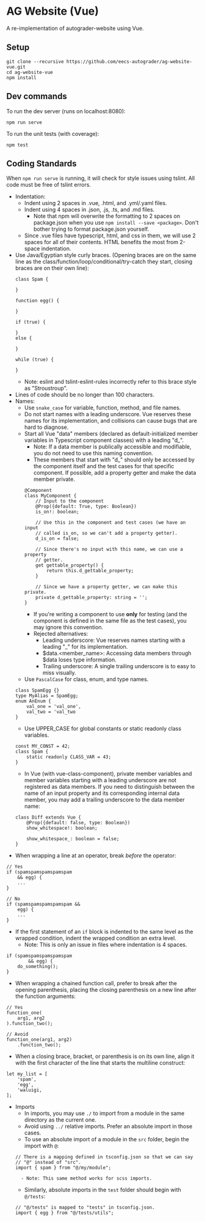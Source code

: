 # AG Website (Vue)
A re-implementation of autograder-website using Vue.

## Setup
```
git clone --recursive https://github.com/eecs-autograder/ag-website-vue.git
cd ag-website-vue
npm install
```

## Dev commands
To run the dev server (runs on localhost:8080):
```
npm run serve
```

To run the unit tests (with coverage):
```
npm test
```

## Coding Standards
When `npm run serve` is running, it will check for style issues using tslint. All code must be free of tslint errors.

- Indentation:
    - Indent using 2 spaces in .vue, .html, and .yml/.yaml files.
    - Indent using 4 spaces in .json, .js, .ts, and .md files.
        - Note that npm will overwrite the formatting to 2 spaces on package.json when you use `npm install --save <package>`. Don't bother trying to format package.json yourself.
    - Since .vue files have typescript, html, and css in them, we will use 2 spaces for all of their contents. HTML benefits the most from 2-space indentation.
- Use Java/Egyptian style curly braces. (Opening braces are on the same line as the class/function/loop/conditional/try-catch they start, closing braces are on their own line):
    ```
    class Spam {

    }

    function egg() {

    }

    if (true) {

    }
    else {

    }

    while (true) {

    }
    ```
    - Note: eslint and tslint-eslint-rules incorrectly refer to this brace style as "Stroustroup".
- Lines of code should be no longer than 100 characters.
- Names:
    - Use `snake_case` for variable, function, method, and file names.
    - Do not start names with a leading underscore. Vue reserves these names for its implementation, and collisions can cause bugs that are hard to diagnose.
    - Start all Vue "data" members (declared as default-initialized member variables in Typescript component classes) with a leading "d_".
        - Note: If a data member is publically accessible and modifiable, you do not need to use this naming convention.
        - These members that start with "d_" should only be accessed by the component itself and the test cases for that specific component. If possible, add a property getter and make the data member private.
        ```
        @Component
        class MyComponent {
            // Input to the component
            @Prop({default: True, type: Boolean})
            is_on!: boolean;

            // Use this in the component and test cases (we have an input
            // called is_on, so we can't add a property getter).
            d_is_on = false;

            // Since there's no input with this name, we can use a property
            // getter.
            get gettable_property() {
                return this.d_gettable_property;
            }

            // Since we have a property getter, we can make this private.
            private d_gettable_property: string = '';
        }
        ```
        - If you're writing a component to use **only** for testing (and the component is defined in the same file as the test cases), you may ignore this convention.
        - Rejected alternatives:
            - Leading underscore: Vue reserves names starting with a leading "_" for its implementation.
            - $data.\<member_name\>: Accessing data members through $data loses type information.
            - Trailing underscore: A single trailing underscore is to easy to miss visually.
    - Use `PascalCase` for class, enum, and type names.
    ```
    class SpamEgg {}
    type MyAlias = SpamEgg;
    enum AnEnum {
        val_one = 'val_one',
        val_two = 'val_two
    }
    ```
    - Use UPPER_CASE for global constants or static readonly class variables.
    ```
    const MY_CONST = 42;
    class Spam {
        static readonly CLASS_VAR = 43;
    }
    ```
    - In Vue (with vue-class-component), private member variables and member variables starting
      with a leading underscore are not registered as data members. If you need to distinguish
      between the name of an input property and its corresponding internal data member, you may
      add a trailing underscore to the data member name:
    ```
    class Diff extends Vue {
        @Prop({default: false, type: Boolean})
        show_whitespace!: boolean;

        show_whitespace_: boolean = false;
    }
    ```
- When wrapping a line at an operator, break _before_ the operator:
```
// Yes
if (spamspamspamspamspam
    && egg) {
    ...
}

// No
if (spamspamspamspamspam &&
    egg) {
    ...
}
```
- If the first statement of an `if` block is indented to the same level as the wrapped condition, indent the wrapped condition an extra level.
    - Note: This is only an issue in files where indentation is 4 spaces.
```
if (spamspamspamspamspam
        && egg) {
    do_something();
}
```
- When wrapping a chained function call, prefer to break after the opening parenthesis, placing the closing parenthesis on a new line after the function arguments:
```
// Yes
function_one(
    arg1, arg2
).function_two();

// Avoid
function_one(arg1, arg2)
    .function_two();
```
- When a closing brace, bracket, or parenthesis is on its own line, align
it with the first character of the line that starts the multiline construct:
```
let my_list = [
    'spam',
    'egg',
    'waluigi,
];
```
- Imports
    - In imports, you may use `./` to import from a module in the same directory as the current one.
    - Avoid using `../` relative imports. Prefer an absolute import in those cases.
    - To use an absolute import of a module in the `src` folder, begin the import with `@`:
    ```
    // There is a mapping defined in tsconfig.json so that we can say
    // "@" instead of "src".
    import { spam } from "@/my/module";
    ```
        - Note: This same method works for scss imports.
    - Similarly, absolute imports in the `test` folder should begin with `@/tests`:
    ```
    // "@/tests" is mapped to "tests" in tsconfig.json.
    import { egg } from "@/tests/utils";
    ```
